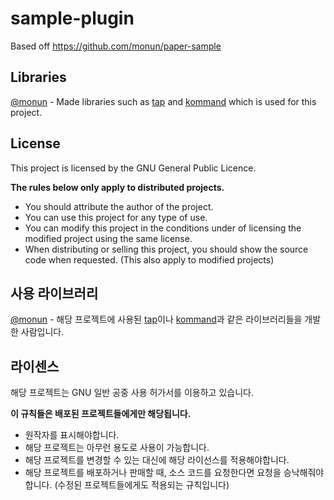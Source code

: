 # sample-plugin
Based off https://github.com/monun/paper-sample

## Libraries
[@monun](https://www.github.com/monun) - Made libraries such as [tap](https://www.github.com/monun/tap) and [kommand](https://www.github.com/monun/kommand) which is used for this project.
## License
This project is licensed by the GNU General Public Licence.

**The rules below only apply to distributed projects.**
* You should attribute the author of the project.
* You can use this project for any type of use.
* You can modify this project in the conditions under of licensing the modified project using the same license.
* When distributing or selling this project, you should show the source code when requested. (This also apply to modified projects)

## 사용 라이브러리
[@monun](https://www.github.com/monun) - 해당 프로젝트에 사용된 [tap](https://www.github.com/monun/tap)이나 [kommand](https://www.github.com/monun/kommand)과 같은 라이브러리들을 개발한 사람입니다.
## 라이센스
해당 프로젝트는 GNU 일반 공중 사용 허가서를 이용하고 있습니다.

**이 규칙들은 배포된 프로젝트들에게만 해당됩니다.**
* 원작자를 표시해야합니다.
* 해당 프로젝트는 아무런 용도로 사용이 가능합니다.
* 해당 프로젝트를 변경할 수 있는 대신에 해당 라이선스를 적용해야합니다.
* 해당 프로젝트를 배포하거나 판매할 때, 소스 코드를 요청한다면 요청을 승낙해줘야합니다. (수정된 프로젝트들에게도 적용되는 규칙입니다)